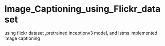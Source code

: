 # Image_Captioning_using_Flickr_dataset
using flickr dataset ,pretrained inceptionv3 model, and lstms implemented image captioning 
